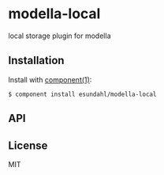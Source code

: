 
# modella-local

  local storage plugin for modella

## Installation

  Install with [component(1)](http://component.io):

    $ component install esundahl/modella-local

## API



## License

  MIT
